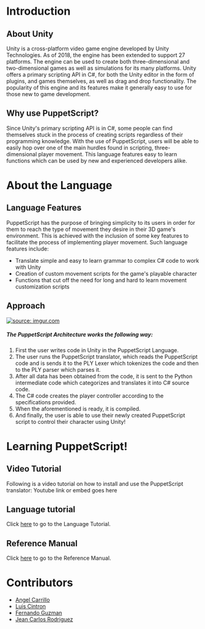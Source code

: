 # Introduction

## About Unity

Unity is a cross-platform video game engine developed by Unity Technologies. As of 2018, the engine has been extended to support 27 platforms. The engine can be used to create both three-dimensional and two-dimensional games as well as simulations for its many platforms. Unity offers a primary scripting API in C#, for both the Unity editor in the form of plugins, and games themselves, as well as drag and drop functionality. The popularity of this engine and its features make it generally easy to use for those new to game development. 

## Why use PuppetScript?

Since Unity's primary scripting API is in C#, some people can find themselves stuck in the process of creating scripts regardless of their programming knowledge. With the use of PuppetScript, users will be able to easily hop over one of the main hurdles found in scripting, three-dimensional player movement. This language features easy to learn functions which can be used by new and experienced developers alike. 



# About the Language

## Language Features

PuppetScript has the purpose of bringing simplicity to its users in order for them to reach the type of movement they desire in their 3D game's environment. This is achieved with the inclusion of some key features to facilitate the process of implementing player movement. Such language features include: 
 
* Translate simple and easy to learn grammar to complex C# code to work with Unity
* Creation of custom movement scripts for the game's playable character
* Functions that cut off the need for long and hard to learn movement customization scripts

## Approach
 <a href="https://imgur.com/UzlzF7n"><img src="https://i.imgur.com/UzlzF7n.png" title="source: imgur.com" /></a>

##### The PuppetScript Architecture works the following way:

1. First the user writes code in Unity in the PuppetScript Language.
2. The user runs the PuppetScript translator, which reads the PuppetScript code and is sends it to the PLY Lexer which tokenizes the code and then to the PLY parser which parses it.
3. After all data has been obtained from the code, it is sent to the Python intermediate code which categorizes and translates it into C# source code. 
4. The C# code creates the player controller according to the specifications provided.
5. When the aforementioned is ready, it is compiled.
6. And finally, the user is able to use their newly created PuppetScript script to control their character using Unity!


# Learning PuppetScript!

## Video Tutorial

Following is a video tutorial on how to install and use the PuppetScript translator:
Youtube link or embed goes here

## Language tutorial

Click [here](https://github.com/jeanrodriguez27/PuppetScript/wiki/Language-Tutorial) to go to the Language Tutorial.

## Reference Manual

Click [here](https://github.com/jeanrodriguez27/PuppetScript/wiki/Reference-Manual) to go to the Reference Manual.



# Contributors

* [Angel Carrillo](https://github.com/AngelGCL)
* [Luis Cintron](https://github.com/Statedbump)
* [Fernando Guzman](https://github.com/FernandoLGuzman)
* [Jean Carlos Rodriguez](https://github.com/jeanrodriguez27)
